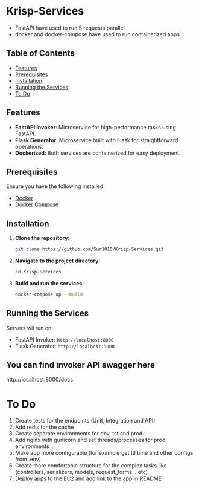 # Krisp-Services
* FastAPI have used to run 5 requests parallel
* docker and docker-compose have used to run containerized apps

## Table of Contents

- [Features](#features)
- [Prerequisites](#prerequisites)
- [Installation](#installation)
- [Running the Services](#running-the-services)
- [To Do](#to-do)

## Features

- **FastAPI Invoker**: Microservice for high-performance tasks using FastAPI.
- **Flask Generator**: Microservice built with Flask for straightforward operations.
- **Dockerized**: Both services are containerized for easy deployment.

## Prerequisites

Ensure you have the following installed:

- [Docker](https://docs.docker.com/get-docker/)
- [Docker Compose](https://docs.docker.com/compose/install/)

## Installation

1. **Clone the repository**:
   ```bash
   git clone https://github.com/Sur1010/Krisp-Services.git
2. **Navigate to the project directory**:
    ```bash
    cd Krisp-Services
3. **Build and run the services**:
   ```bash
   docker-compose up --build

## Running the Services
Servers wil run on:
+ FastAPI Invoker: `http://localhost:8000`
+ Flask Generator: `http://localhost:5000`

## You can find invoker API swagger here
http://localhost:8000/docs


# To Do
1. Create tests for the endpoints (Unit, Integration and API)
2. Add redis for the cache
3. Create separate environments for dev, tst and prod
4. Add nginx with gunicorn and set threads/processes for prod environments
5. Make app more configurable (for example get ttl time and other configs from .env)
6. Create more comfortable structure for the complex tasks like (controllers, serializers, models, request_forms ...etc)
7. Deploy apps to the EC2 and add link to the app in README
